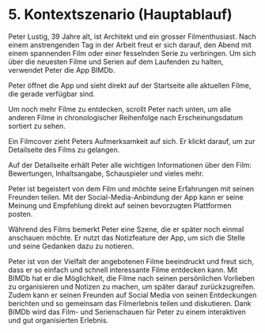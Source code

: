# 5. Kontextszenario (Hauptablauf)

Peter Lustig, 39 Jahre alt, ist Architekt und ein grosser Filmenthusiast. Nach einem anstrengenden Tag in der Arbeit freut er sich darauf, den Abend mit einem spannenden Film oder einer fesselnden Serie zu verbringen. Um sich über die neuesten Filme und Serien auf dem Laufenden zu halten, verwendet Peter die App BIMDb.

Peter öffnet die App und sieht direkt auf der Startseite alle aktuellen Filme, die gerade verfügbar sind.

Um noch mehr Filme zu entdecken, scrollt Peter nach unten, um alle anderen Filme in chronologischer Reihenfolge nach Erscheinungsdatum sortiert zu sehen.

Ein Filmcover zieht Peters Aufmerksamkeit auf sich. Er klickt darauf, um zur Detailseite des Films zu gelangen.

Auf der Detailseite erhält Peter alle wichtigen Informationen über den Film: Bewertungen, Inhaltsangabe, Schauspieler und vieles mehr.

Peter ist begeistert von dem Film und möchte seine Erfahrungen mit seinen Freunden teilen. Mit der Social-Media-Anbindung der App kann er seine Meinung und Empfehlung direkt auf seinen bevorzugten Plattformen posten.

Während des Films bemerkt Peter eine Szene, die er später noch einmal anschauen möchte. Er nutzt das Notizfeature der App, um sich die Stelle und seine Gedanken dazu zu notieren.

Peter ist von der Vielfalt der angebotenen Filme beeindruckt und freut sich, dass er so einfach und schnell interessante Filme entdecken kann. Mit BIMDb hat er die Möglichkeit, die Filme nach seinen persönlichen Vorlieben zu organisieren und Notizen zu machen, um später darauf zurückzugreifen. Zudem kann er seinen Freunden auf Social Media von seinen Entdeckungen berichten und so gemeinsam das Filmerlebnis teilen und diskutieren. Dank BIMDb wird das Film- und Serienschauen für Peter zu einem interaktiven und gut organisierten Erlebnis.

